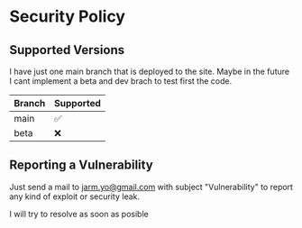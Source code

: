 # Security Policy

## Supported Versions

I have just one main branch that is deployed to the site.
Maybe in the future I cant implement a beta and dev brach to test first the code.

| Branch  | Supported          |
| ------- | ------------------ |
| main    | :white_check_mark: |
| beta    | :x:                |

## Reporting a Vulnerability

Just send a mail to jarm.yo@gmail.com with subject "Vulnerability" to report any kind of exploit or security leak.

I will try to resolve as soon as posible
